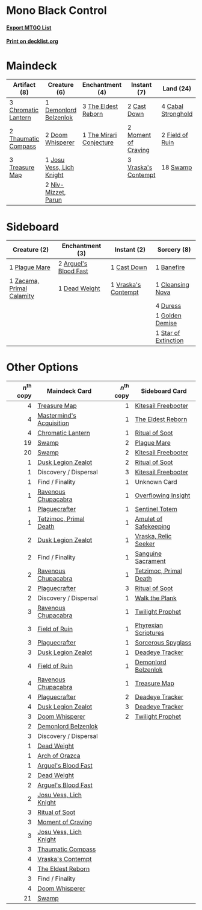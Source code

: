 # Mono Black Control

#### [Export MTGO List](../collection/Mono%20Black%20Control/Mono%20Black%20Control.txt)
#### [Print on decklist.org](http://decklist.org/?deckmain=4%09Cabal%20Stronghold%0A2%09Cast%20Down%0A3%09Chromatic%20Lantern%0A1%09Demonlord%20Belzenlok%0A2%09Doom%20Whisperer%0A2%09Field%20of%20Ruin%0A2%09Golden%20Demise%0A1%09Josu%20Vess,%20Lich%20Knight%0A4%09Karn,%20Scion%20of%20Urza%0A3%09Mastermind's%20Acquisition%0A2%09Moment%20of%20Craving%0A2%09Niv-Mizzet,%20Parun%0A2%09Ritual%20of%20Soot%0A18%09Swamp%0A2%09Thaumatic%20Compass%0A3%09The%20Eldest%20Reborn%0A1%09The%20Mirari%20Conjecture%0A3%09Treasure%20Map%0A3%09Vraska's%20Contempt&deckside=2%09Arguel's%20Blood%20Fast%0A1%09Banefire%0A1%09Cast%20Down%0A1%09Cleansing%20Nova%0A1%09Dead%20Weight%0A4%09Duress%0A1%09Golden%20Demise%0A1%09Plague%20Mare%0A1%09Star%20of%20Extinction%0A1%09Vraska's%20Contempt%0A1%09Zacama,%20Primal%20Calamity)
# Maindeck

|                                         Artifact (8)                                         |                                           Creature (6)                                            |                                         Enchantment (4)                                          |                                         Instant (7)                                          |                                          Land (24)                                          |                                        Planeswalker (4)                                        |                                             Sorcery (7)                                             |
|----------------------------------------------------------------------------------------------|---------------------------------------------------------------------------------------------------|--------------------------------------------------------------------------------------------------|----------------------------------------------------------------------------------------------|---------------------------------------------------------------------------------------------|------------------------------------------------------------------------------------------------|-----------------------------------------------------------------------------------------------------|
|3 [Chromatic Lantern](http://gatherer.wizards.com/Pages/Card/Details.aspx?multiverseid=420595)|1 [Demonlord Belzenlok](http://gatherer.wizards.com/Pages/Card/Details.aspx?multiverseid=442974)   |3 [The Eldest Reborn](http://gatherer.wizards.com/Pages/Card/Details.aspx?multiverseid=442978)    |2 [Cast Down](http://gatherer.wizards.com/Pages/Card/Details.aspx?multiverseid=442969)        |4 [Cabal Stronghold](http://gatherer.wizards.com/Pages/Card/Details.aspx?multiverseid=443126)|4 [Karn, Scion of Urza](http://gatherer.wizards.com/Pages/Card/Details.aspx?multiverseid=442889)|2 [Golden Demise](http://gatherer.wizards.com/Pages/Card/Details.aspx?multiverseid=439730)           |
|2 [Thaumatic Compass](http://gatherer.wizards.com/Pages/Card/Details.aspx?multiverseid=435408)|2 [Doom Whisperer](http://gatherer.wizards.com/Pages/Card/Details.aspx?multiverseid=452819)        |1 [The Mirari Conjecture](http://gatherer.wizards.com/Pages/Card/Details.aspx?multiverseid=442945)|2 [Moment of Craving](http://gatherer.wizards.com/Pages/Card/Details.aspx?multiverseid=439736)|2 [Field of Ruin](http://gatherer.wizards.com/Pages/Card/Details.aspx?multiverseid=435415)   |                                                                                                |3 [Mastermind's Acquisition](http://gatherer.wizards.com/Pages/Card/Details.aspx?multiverseid=439734)|
|3 [Treasure Map](http://gatherer.wizards.com/Pages/Card/Details.aspx?multiverseid=435410)     |1 [Josu Vess, Lich Knight](http://gatherer.wizards.com/Pages/Card/Details.aspx?multiverseid=442983)|                                                                                                  |3 [Vraska's Contempt](http://gatherer.wizards.com/Pages/Card/Details.aspx?multiverseid=435283)|18 [Swamp](http://gatherer.wizards.com/Pages/Card/Details.aspx?multiverseid=439603)          |                                                                                                |2 [Ritual of Soot](http://gatherer.wizards.com/Pages/Card/Details.aspx?multiverseid=452834)          |
|                                                                                              |2 [Niv-Mizzet, Parun](http://gatherer.wizards.com/Pages/Card/Details.aspx?multiverseid=452942)     |                                                                                                  |                                                                                              |                                                                                             |                                                                                                |                                                                                                     |


# Sideboard

|                                            Creature (2)                                            |                                        Enchantment (3)                                         |                                         Instant (2)                                          |                                          Sorcery (8)                                          |
|----------------------------------------------------------------------------------------------------|------------------------------------------------------------------------------------------------|----------------------------------------------------------------------------------------------|-----------------------------------------------------------------------------------------------|
|1 [Plague Mare](http://gatherer.wizards.com/Pages/Card/Details.aspx?multiverseid=447250)            |2 [Arguel's Blood Fast](http://gatherer.wizards.com/Pages/Card/Details.aspx?multiverseid=439316)|1 [Cast Down](http://gatherer.wizards.com/Pages/Card/Details.aspx?multiverseid=442969)        |1 [Banefire](http://gatherer.wizards.com/Pages/Card/Details.aspx?multiverseid=397676)          |
|1 [Zacama, Primal Calamity](http://gatherer.wizards.com/Pages/Card/Details.aspx?multiverseid=439836)|1 [Dead Weight](http://gatherer.wizards.com/Pages/Card/Details.aspx?multiverseid=409853)        |1 [Vraska's Contempt](http://gatherer.wizards.com/Pages/Card/Details.aspx?multiverseid=435283)|1 [Cleansing Nova](http://gatherer.wizards.com/Pages/Card/Details.aspx?multiverseid=447145)    |
|                                                                                                    |                                                                                                |                                                                                              |4 [Duress](http://gatherer.wizards.com/Pages/Card/Details.aspx?multiverseid=270465)            |
|                                                                                                    |                                                                                                |                                                                                              |1 [Golden Demise](http://gatherer.wizards.com/Pages/Card/Details.aspx?multiverseid=439730)     |
|                                                                                                    |                                                                                                |                                                                                              |1 [Star of Extinction](http://gatherer.wizards.com/Pages/Card/Details.aspx?multiverseid=435315)|


# Other Options

|*n*<sup>th</sup> copy|                                           Maindeck Card                                           |*n*<sup>th</sup> copy|                                         Sideboard Card                                          |
|--------------------:|---------------------------------------------------------------------------------------------------|--------------------:|-------------------------------------------------------------------------------------------------|
|                    4|[Treasure Map](http://gatherer.wizards.com/Pages/Card/Details.aspx?multiverseid=435410)            |                    1|[Kitesail Freebooter](http://gatherer.wizards.com/Pages/Card/Details.aspx?multiverseid=435264)   |
|                    4|[Mastermind's Acquisition](http://gatherer.wizards.com/Pages/Card/Details.aspx?multiverseid=439734)|                    1|[The Eldest Reborn](http://gatherer.wizards.com/Pages/Card/Details.aspx?multiverseid=442978)     |
|                    4|[Chromatic Lantern](http://gatherer.wizards.com/Pages/Card/Details.aspx?multiverseid=420595)       |                    1|[Ritual of Soot](http://gatherer.wizards.com/Pages/Card/Details.aspx?multiverseid=452834)        |
|                   19|[Swamp](http://gatherer.wizards.com/Pages/Card/Details.aspx?multiverseid=439603)                   |                    2|[Plague Mare](http://gatherer.wizards.com/Pages/Card/Details.aspx?multiverseid=447250)           |
|                   20|[Swamp](http://gatherer.wizards.com/Pages/Card/Details.aspx?multiverseid=439603)                   |                    2|[Kitesail Freebooter](http://gatherer.wizards.com/Pages/Card/Details.aspx?multiverseid=435264)   |
|                    1|[Dusk Legion Zealot](http://gatherer.wizards.com/Pages/Card/Details.aspx?multiverseid=442078)      |                    2|[Ritual of Soot](http://gatherer.wizards.com/Pages/Card/Details.aspx?multiverseid=452834)        |
|                    1|Discovery / Dispersal                                                                              |                    3|[Kitesail Freebooter](http://gatherer.wizards.com/Pages/Card/Details.aspx?multiverseid=435264)   |
|                    1|Find / Finality                                                                                    |                    1|Unknown Card                                                                                     |
|                    1|[Ravenous Chupacabra](http://gatherer.wizards.com/Pages/Card/Details.aspx?multiverseid=442093)     |                    1|[Overflowing Insight](http://gatherer.wizards.com/Pages/Card/Details.aspx?multiverseid=435218)   |
|                    1|[Plaguecrafter](http://gatherer.wizards.com/Pages/Card/Details.aspx?multiverseid=452832)           |                    1|[Sentinel Totem](http://gatherer.wizards.com/Pages/Card/Details.aspx?multiverseid=435404)        |
|                    1|[Tetzimoc, Primal Death](http://gatherer.wizards.com/Pages/Card/Details.aspx?multiverseid=439743)  |                    1|[Amulet of Safekeeping](http://gatherer.wizards.com/Pages/Card/Details.aspx?multiverseid=447363) |
|                    2|[Dusk Legion Zealot](http://gatherer.wizards.com/Pages/Card/Details.aspx?multiverseid=442078)      |                    1|[Vraska, Relic Seeker](http://gatherer.wizards.com/Pages/Card/Details.aspx?multiverseid=435388)  |
|                    2|Find / Finality                                                                                    |                    1|[Sanguine Sacrament](http://gatherer.wizards.com/Pages/Card/Details.aspx?multiverseid=435185)    |
|                    2|[Ravenous Chupacabra](http://gatherer.wizards.com/Pages/Card/Details.aspx?multiverseid=442093)     |                    1|[Tetzimoc, Primal Death](http://gatherer.wizards.com/Pages/Card/Details.aspx?multiverseid=439743)|
|                    2|[Plaguecrafter](http://gatherer.wizards.com/Pages/Card/Details.aspx?multiverseid=452832)           |                    3|[Ritual of Soot](http://gatherer.wizards.com/Pages/Card/Details.aspx?multiverseid=452834)        |
|                    2|Discovery / Dispersal                                                                              |                    1|[Walk the Plank](http://gatherer.wizards.com/Pages/Card/Details.aspx?multiverseid=435284)        |
|                    3|[Ravenous Chupacabra](http://gatherer.wizards.com/Pages/Card/Details.aspx?multiverseid=442093)     |                    1|[Twilight Prophet](http://gatherer.wizards.com/Pages/Card/Details.aspx?multiverseid=439745)      |
|                    3|[Field of Ruin](http://gatherer.wizards.com/Pages/Card/Details.aspx?multiverseid=435415)           |                    1|[Phyrexian Scriptures](http://gatherer.wizards.com/Pages/Card/Details.aspx?multiverseid=442988)  |
|                    3|[Plaguecrafter](http://gatherer.wizards.com/Pages/Card/Details.aspx?multiverseid=452832)           |                    1|[Sorcerous Spyglass](http://gatherer.wizards.com/Pages/Card/Details.aspx?multiverseid=435407)    |
|                    3|[Dusk Legion Zealot](http://gatherer.wizards.com/Pages/Card/Details.aspx?multiverseid=442078)      |                    1|[Deadeye Tracker](http://gatherer.wizards.com/Pages/Card/Details.aspx?multiverseid=435253)       |
|                    4|[Field of Ruin](http://gatherer.wizards.com/Pages/Card/Details.aspx?multiverseid=435415)           |                    1|[Demonlord Belzenlok](http://gatherer.wizards.com/Pages/Card/Details.aspx?multiverseid=442974)   |
|                    4|[Ravenous Chupacabra](http://gatherer.wizards.com/Pages/Card/Details.aspx?multiverseid=442093)     |                    1|[Treasure Map](http://gatherer.wizards.com/Pages/Card/Details.aspx?multiverseid=435410)          |
|                    4|[Plaguecrafter](http://gatherer.wizards.com/Pages/Card/Details.aspx?multiverseid=452832)           |                    2|[Deadeye Tracker](http://gatherer.wizards.com/Pages/Card/Details.aspx?multiverseid=435253)       |
|                    4|[Dusk Legion Zealot](http://gatherer.wizards.com/Pages/Card/Details.aspx?multiverseid=442078)      |                    3|[Deadeye Tracker](http://gatherer.wizards.com/Pages/Card/Details.aspx?multiverseid=435253)       |
|                    3|[Doom Whisperer](http://gatherer.wizards.com/Pages/Card/Details.aspx?multiverseid=452819)          |                    2|[Twilight Prophet](http://gatherer.wizards.com/Pages/Card/Details.aspx?multiverseid=439745)      |
|                    2|[Demonlord Belzenlok](http://gatherer.wizards.com/Pages/Card/Details.aspx?multiverseid=442974)     |                     |                                                                                                 |
|                    3|Discovery / Dispersal                                                                              |                     |                                                                                                 |
|                    1|[Dead Weight](http://gatherer.wizards.com/Pages/Card/Details.aspx?multiverseid=409853)             |                     |                                                                                                 |
|                    1|[Arch of Orazca](http://gatherer.wizards.com/Pages/Card/Details.aspx?multiverseid=439849)          |                     |                                                                                                 |
|                    1|[Arguel's Blood Fast](http://gatherer.wizards.com/Pages/Card/Details.aspx?multiverseid=439316)     |                     |                                                                                                 |
|                    2|[Dead Weight](http://gatherer.wizards.com/Pages/Card/Details.aspx?multiverseid=409853)             |                     |                                                                                                 |
|                    2|[Arguel's Blood Fast](http://gatherer.wizards.com/Pages/Card/Details.aspx?multiverseid=439316)     |                     |                                                                                                 |
|                    2|[Josu Vess, Lich Knight](http://gatherer.wizards.com/Pages/Card/Details.aspx?multiverseid=442983)  |                     |                                                                                                 |
|                    3|[Ritual of Soot](http://gatherer.wizards.com/Pages/Card/Details.aspx?multiverseid=452834)          |                     |                                                                                                 |
|                    3|[Moment of Craving](http://gatherer.wizards.com/Pages/Card/Details.aspx?multiverseid=439736)       |                     |                                                                                                 |
|                    3|[Josu Vess, Lich Knight](http://gatherer.wizards.com/Pages/Card/Details.aspx?multiverseid=442983)  |                     |                                                                                                 |
|                    3|[Thaumatic Compass](http://gatherer.wizards.com/Pages/Card/Details.aspx?multiverseid=435408)       |                     |                                                                                                 |
|                    4|[Vraska's Contempt](http://gatherer.wizards.com/Pages/Card/Details.aspx?multiverseid=435283)       |                     |                                                                                                 |
|                    4|[The Eldest Reborn](http://gatherer.wizards.com/Pages/Card/Details.aspx?multiverseid=442978)       |                     |                                                                                                 |
|                    3|Find / Finality                                                                                    |                     |                                                                                                 |
|                    4|[Doom Whisperer](http://gatherer.wizards.com/Pages/Card/Details.aspx?multiverseid=452819)          |                     |                                                                                                 |
|                   21|[Swamp](http://gatherer.wizards.com/Pages/Card/Details.aspx?multiverseid=439603)                   |                     |                                                                                                 |

